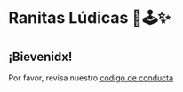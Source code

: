 # Ranitas Lúdicas 🐸🕹️✨

## ¡Bievenidx!
Por favor, revisa nuestro [código de conducta](https://github.com/Ranitas-Ludicas/.github/blob/main/CODE_OF_CONDUCT.md)
